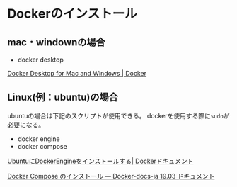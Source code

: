 # Dockerのインストール

## mac・windownの場合

* docker desktop

[Docker Desktop for Mac and Windows | Docker](https://www.docker.com/products/docker-desktop)

## Linux(例：ubuntu)の場合

ubuntuの場合は下記のスクリプトが使用できる。
dockerを使用する際に`sudo`が必要になる。

* docker engine
* docker compose

[UbuntuにDockerEngineをインストールする| Dockerドキュメント](https://docs.docker.com/engine/install/ubuntu/#upgrade-docker-after-using-the-convenience-script)

[Docker Compose のインストール — Docker-docs-ja 19.03 ドキュメント](https://docs.docker.jp/compose/install.html#linux-compose)